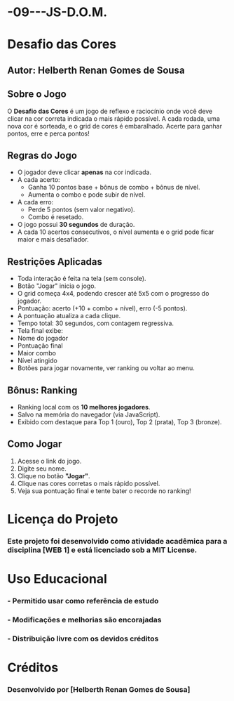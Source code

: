 # -09---JS-D.O.M.
#  Desafio das Cores
## Autor: Helberth Renan Gomes de Sousa

##  Sobre o Jogo

O **Desafio das Cores** é um jogo de reflexo e raciocínio onde você deve clicar na cor correta indicada o mais rápido possível. A cada rodada, uma nova cor é sorteada, e o grid de cores é embaralhado. Acerte para ganhar pontos, erre e perca pontos!

##  Regras do Jogo

- O jogador deve clicar **apenas** na cor indicada.
- A cada acerto:
  - Ganha 10 pontos base + bônus de combo + bônus de nível.
  - Aumenta o combo e pode subir de nível.
- A cada erro:
  - Perde 5 pontos (sem valor negativo).
  - Combo é resetado.
- O jogo possui **30 segundos** de duração.
- A cada 10 acertos consecutivos, o nível aumenta e o grid pode ficar maior e mais desafiador.

##  Restrições Aplicadas

-  Toda interação é feita na tela (sem console).
-  Botão "Jogar" inicia o jogo.
-  O grid começa 4x4, podendo crescer até 5x5 com o progresso do jogador.
-  Pontuação: acerto (+10 + combo + nível), erro (-5 pontos).
-  A pontuação atualiza a cada clique.
-  Tempo total: 30 segundos, com contagem regressiva.
-  Tela final exibe:
  - Nome do jogador
  - Pontuação final
  - Maior combo
  - Nível atingido
  - Botões para jogar novamente, ver ranking ou voltar ao menu.

##  Bônus: Ranking

- Ranking local com os **10 melhores jogadores**.
- Salvo na memória do navegador (via JavaScript).
- Exibido com destaque para Top 1 (ouro), Top 2 (prata), Top 3 (bronze).

##  Como Jogar

1. Acesse o link do jogo.
2. Digite seu nome.
3. Clique no botão **"Jogar"**.
4. Clique nas cores corretas o mais rápido possível.
5. Veja sua pontuação final e tente bater o recorde no ranking!



# Licença do Projeto

### Este projeto foi desenvolvido como atividade acadêmica para a disciplina [WEB 1] e está licenciado sob a MIT License.

# Uso Educacional
### - Permitido usar como referência de estudo
### - Modificações e melhorias são encorajadas
### - Distribuição livre com os devidos créditos

# Créditos
### Desenvolvido por [Helberth Renan Gomes de Sousa]

